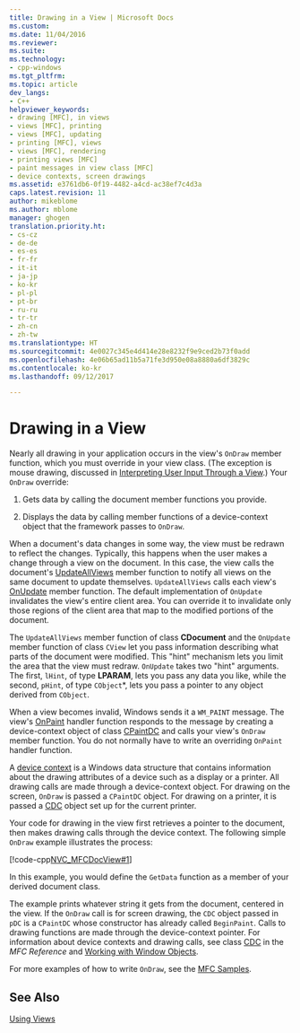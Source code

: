 ```yaml
---
title: Drawing in a View | Microsoft Docs
ms.custom: 
ms.date: 11/04/2016
ms.reviewer: 
ms.suite: 
ms.technology:
- cpp-windows
ms.tgt_pltfrm: 
ms.topic: article
dev_langs:
- C++
helpviewer_keywords:
- drawing [MFC], in views
- views [MFC], printing
- views [MFC], updating
- printing [MFC], views
- views [MFC], rendering
- printing views [MFC]
- paint messages in view class [MFC]
- device contexts, screen drawings
ms.assetid: e3761db6-0f19-4482-a4cd-ac38ef7c4d3a
caps.latest.revision: 11
author: mikeblome
ms.author: mblome
manager: ghogen
translation.priority.ht:
- cs-cz
- de-de
- es-es
- fr-fr
- it-it
- ja-jp
- ko-kr
- pl-pl
- pt-br
- ru-ru
- tr-tr
- zh-cn
- zh-tw
ms.translationtype: HT
ms.sourcegitcommit: 4e0027c345e4d414e28e8232f9e9ced2b73f0add
ms.openlocfilehash: 4e06b65ad11b5a71fe3d950e08a8880a6df3829c
ms.contentlocale: ko-kr
ms.lasthandoff: 09/12/2017

---
```

# <a name="drawing-in-a-view"></a>Drawing in a View
Nearly all drawing in your application occurs in the view's `OnDraw` member function, which you must override in your view class. (The exception is mouse drawing, discussed in [Interpreting User Input Through a View](../mfc/interpreting-user-input-through-a-view.md).) Your `OnDraw` override:  
  
1.  Gets data by calling the document member functions you provide.  
  
2.  Displays the data by calling member functions of a device-context object that the framework passes to `OnDraw`.  
  
 When a document's data changes in some way, the view must be redrawn to reflect the changes. Typically, this happens when the user makes a change through a view on the document. In this case, the view calls the document's [UpdateAllViews](../mfc/reference/cdocument-class.md#updateallviews) member function to notify all views on the same document to update themselves. `UpdateAllViews` calls each view's [OnUpdate](../mfc/reference/cview-class.md#onupdate) member function. The default implementation of `OnUpdate` invalidates the view's entire client area. You can override it to invalidate only those regions of the client area that map to the modified portions of the document.  
  
 The `UpdateAllViews` member function of class **CDocument** and the `OnUpdate` member function of class `CView` let you pass information describing what parts of the document were modified. This "hint" mechanism lets you limit the area that the view must redraw. `OnUpdate` takes two "hint" arguments. The first, `lHint`, of type **LPARAM**, lets you pass any data you like, while the second, `pHint`, of type `CObject`*, lets you pass a pointer to any object derived from `CObject`.  
  
 When a view becomes invalid, Windows sends it a `WM_PAINT` message. The view's [OnPaint](../mfc/reference/cwnd-class.md#onpaint) handler function responds to the message by creating a device-context object of class [CPaintDC](../mfc/reference/cpaintdc-class.md) and calls your view's `OnDraw` member function. You do not normally have to write an overriding `OnPaint` handler function.  
  
 A [device context](../mfc/device-contexts.md) is a Windows data structure that contains information about the drawing attributes of a device such as a display or a printer. All drawing calls are made through a device-context object. For drawing on the screen, `OnDraw` is passed a `CPaintDC` object. For drawing on a printer, it is passed a [CDC](../mfc/reference/cdc-class.md) object set up for the current printer.  
  
 Your code for drawing in the view first retrieves a pointer to the document, then makes drawing calls through the device context. The following simple `OnDraw` example illustrates the process:  
  
 [!code-cpp[NVC_MFCDocView#1](../mfc/codesnippet/cpp/drawing-in-a-view_1.cpp)]  
  
 In this example, you would define the `GetData` function as a member of your derived document class.  
  
 The example prints whatever string it gets from the document, centered in the view. If the `OnDraw` call is for screen drawing, the `CDC` object passed in `pDC` is a `CPaintDC` whose constructor has already called `BeginPaint`. Calls to drawing functions are made through the device-context pointer. For information about device contexts and drawing calls, see class [CDC](../mfc/reference/cdc-class.md) in the *MFC Reference* and [Working with Window Objects](../mfc/working-with-window-objects.md).  
  
 For more examples of how to write `OnDraw`, see the [MFC Samples](../visual-cpp-samples.md).  
  
## <a name="see-also"></a>See Also  
 [Using Views](../mfc/using-views.md)


